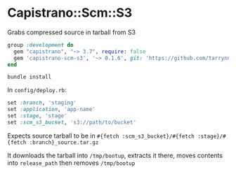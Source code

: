 # Capistrano::Scm::S3

Grabs compressed source in tarball from S3

```ruby
group :development do
  gem "capistrano", "~> 3.7", require: false
  gem 'capistrano-scm-s3', '~> 0.1.6', git: 'https://github.com/tarrynn/capistrano-scm-s3.git'
end
```

```
bundle install
```

In `config/deploy.rb`:

```ruby
set :branch, 'staging'
set :application, 'app-name'
set :stage, 'stage'
set :scm_s3_bucket, 's3://path/to/bucket'
```

Expects source tarball to be in `#{fetch :scm_s3_bucket}/#{fetch :stage}/#{fetch :branch}_source.tar.gz`

It downloads the tarball into `/tmp/bootup`, extracts it there, moves contents into `release_path` then removes `/tmp/bootup`
